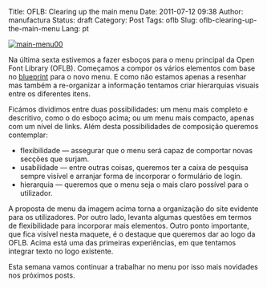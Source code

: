 Title: OFLB: Clearing up the main menu
Date: 2011-07-12 09:38
Author: manufactura
Status:  draft
Category: Post
Tags: oflb
Slug: oflb-clearing-up-the-main-menu
Lang: pt

[![](http://media.manufacturaindependente.org/main-menu00.png "main-menu00")](http://media.manufacturaindependente.org/main-menu00.png)

Na última sexta estivemos a fazer esboços para o menu principal da Open
Font Library (OFLB). Começamos a compor os vários elementos com base no
[blueprint](https://blueprints.launchpad.net/openfontlibrary/+spec/header-menu)
para o novo menu. E como não estamos apenas a resenhar mas também a
re-organizar a informação tentamos criar hierarquias visuais entre os
diferentes itens.

Ficámos dividimos entre duas possibilidades: um menu mais completo e
descritivo, como o do esboço acima; ou um menu mais compacto, apenas com
um nível de links. Além desta possibilidades de composição queremos
contemplar:

-   flexibilidade — assegurar que o menu será capaz de comportar novas
    secções que surjam.
-   usabilidade — entre outras coisas, queremos ter a caixa de pesquisa
    sempre visível e arranjar forma de incorporar o formulário de login.
-   hierarquia — queremos que o menu seja o mais claro possível para o
    utilizador.

A proposta de menu da imagem acima torna a organização do site evidente
para os utilizadores. Por outro lado, levanta algumas questões em termos
de flexibilidade para incorporar mais elementos. Outro ponto importante,
que fica visível nesta maquete, é o destaque que queremos dar ao logo da
OFLB. Acima está uma das primeiras experiências, em que tentamos
integrar texto no logo existente.

Esta semana vamos continuar a trabalhar no menu por isso mais novidades
nos próximos posts.


